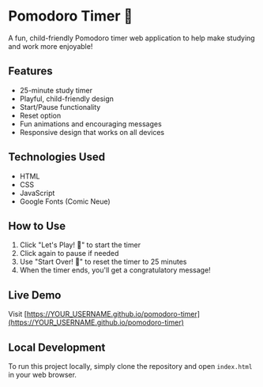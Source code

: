 # Pomodoro Timer 🍅

A fun, child-friendly Pomodoro timer web application to help make studying and work more enjoyable!

## Features

- 25-minute study timer
- Playful, child-friendly design
- Start/Pause functionality
- Reset option
- Fun animations and encouraging messages
- Responsive design that works on all devices

## Technologies Used

- HTML
- CSS
- JavaScript
- Google Fonts (Comic Neue)

## How to Use

1. Click "Let's Play! 🚀" to start the timer
2. Click again to pause if needed
3. Use "Start Over! 🔄" to reset the timer to 25 minutes
4. When the timer ends, you'll get a congratulatory message!

## Live Demo

Visit [https://YOUR_USERNAME.github.io/pomodoro-timer](https://YOUR_USERNAME.github.io/pomodoro-timer)

## Local Development

To run this project locally, simply clone the repository and open `index.html` in your web browser.
    